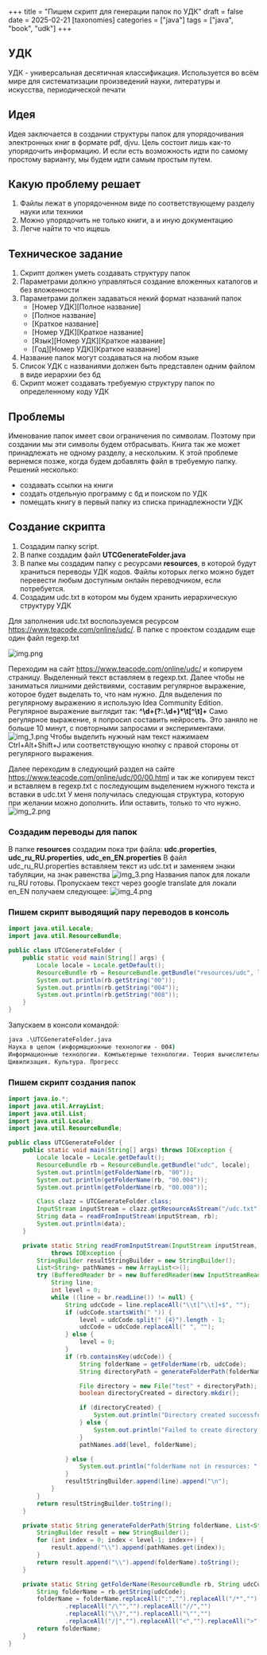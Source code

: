 +++
title = "Пишем скрипт для генерации папок по УДК"
draft = false
date = 2025-02-21
[taxonomies]
categories = ["java"]
tags = ["java", "book", "udk"]
+++

## УДК
УДК - универсальная десятичная классификация. Используется во всём мире для систематизации произведений науки, литературы и искусства, периодической печати

## Идея 
Идея заключается в создании структуры папок для упорядочивания электронных книг в формате pdf, djvu. Цель состоит лишь как-то упорядочить информацию. И если есть возможность идти по самому простому варианту, мы будем идти самым простым путем.

## Какую проблему решает
1. Файлы лежат в упорядоченном виде по соответствующему разделу науки или техники
2. Можно упорядочить не только книги, а и иную документацию 
3. Легче найти то что ищешь

## Техническое задание
1. Скрипт должен уметь создавать структуру папок
2. Параметрами должно управляться создание вложенных каталогов и без вложенности
3. Параметрами должен задаваться некий формат названий папок
   * [Номер УДК][Полное название]
   * [Полное название]
   * [Краткое название]
   * [Номер УДК][Краткое название]
   * [Язык][Номер УДК][Краткое название]
   * [Год][Номер УДК][Краткое название]
4. Название папок могут создаваться на любом языке
5. Список УДК с названиями должен быть представлен одним файлом в виде иерархии без бд
6. Скрипт может создавать требуемую структуру папок по определенному коду УДК 

## Проблемы
Именование папок имеет свои ограничения по символам. Поэтому при создании мы эти символы будем отбрасывать.
Книга так же может принадлежать не одному разделу, а нескольким. К этой проблеме вернемся позже, когда будем добавлять файл в требуемую папку.
Решений несколько:
- создавать ссылки на книги
- создать отдельную программу с бд и поиском по УДК
- помещать книгу в первый папку из списка принадлежности УДК


## Создание скрипта
1. Создадим папку script. 
2. В папке создадим файл **UTCGenerateFolder.java**
3. В папке мы создадим папку с ресурсами **resources**, в которой будут храниться переводы УДК кодов. Файлы которых легко можно будет перевести любым доступным онлайн переводчиком, если потребуется.
4. Создадим udc.txt в котором мы будем хранить иерархическую структуру УДК

Для заполнения udc.txt воспользуемся ресурсом https://www.teacode.com/online/udc/. В папке с проектом создадим еще один файл regexp.txt

![img.png](img.png)

Переходим на сайт https://www.teacode.com/online/udc/ и копируем страницу. Выделенный текст вставляем в regexp.txt. Далее чтобы не заниматься лишними действиями, составим регулярное выражение, которое будет выделать то, что нам нужно.
Для выделения по регулярному выражению я использую Idea Community Edition.
Регулярное выражение выглядит так: **^\d+(?:\.\d+)*\t[^\t]+** 
Само регулярное выражение, я попросил составить нейросеть. Это заняло не больше 10 минут, с повторными запросами и экспериментами.
![img_1.png](img_1.png)
Чтобы выделить нужный нам текст нажимаем Ctrl+Alt+Shift+J или соответствующую кнопку с правой стороны от регулярного выражения.

Далее переходим в следующий раздел на сайте https://www.teacode.com/online/udc/00/00.html и так же копируем текст и вставляем в regexp.txt с последующим выделением нужного текста и вставки в udc.txt
У меня получилась следующая структура, которую при желании можно дополнить. Или оставить, только то что нужно.
![img_2.png](img_2.png)

### Создадим переводы для папок
В папке **resources** создадим пока три файла: **udc.properties**, **udc_ru_RU.properties**, **udc_en_EN.properties**
В файл udc_ru_RU.properties вставляем текст из udc.txt и заменяем знаки табуляции, на знак равенства
![img_3.png](img_3.png)
Названия папок для локали ru_RU готовы. Пропускаем текст через google translate для локали en_EN получаем следующее: 
![img_4.png](img_4.png)

### Пишем скрипт выводящий пару переводов в консоль

````java
import java.util.Locale;
import java.util.ResourceBundle;

public class UTCGenerateFolder {
    public static void main(String[] args) {
        Locale locale = Locale.getDefault();
        ResourceBundle rb = ResourceBundle.getBundle("resources/udc", locale);
        System.out.println(rb.getString("00"));
        System.out.println(rb.getString("004"));
        System.out.println(rb.getString("008"));
    }
}
````

Запускаем в консоли командой:  
```cmd
java .\UTCGenerateFolder.java
Наука в целом (информационные технологии - 004)
Информационные технологии. Компьютерные технологии. Теория вычислительных машин и систем
Цивилизация. Культура. Прогресс
```

### Пишем скрипт создания папок

````java
import java.io.*;
import java.util.ArrayList;
import java.util.List;
import java.util.Locale;
import java.util.ResourceBundle;

public class UTCGenerateFolder {
    public static void main(String[] args) throws IOException {
        Locale locale = Locale.getDefault();
        ResourceBundle rb = ResourceBundle.getBundle("udc", locale);
        System.out.println(getFolderName(rb, "00"));
        System.out.println(getFolderName(rb, "00.004"));
        System.out.println(getFolderName(rb, "00.008"));

        Class clazz = UTCGenerateFolder.class;
        InputStream inputStream = clazz.getResourceAsStream("/udc.txt");
        String data = readFromInputStream(inputStream, rb);
        System.out.println(data);
    }

    private static String readFromInputStream(InputStream inputStream, ResourceBundle rb)
            throws IOException {
        StringBuilder resultStringBuilder = new StringBuilder();
        List<String> pathNames = new ArrayList<>();
        try (BufferedReader br = new BufferedReader(new InputStreamReader(inputStream))) {
            String line;
            int level = 0;
            while ((line = br.readLine()) != null) {
                String udcCode = line.replaceAll("\\t[^\\t]+$", "");
                if (udcCode.startsWith(" ")) {
                    level = udcCode.split(" {4}").length - 1;
                    udcCode = udcCode.replaceAll(" ", "");
                } else {
                    level = 0;
                }
                if (rb.containsKey(udcCode)) {
                    String folderName = getFolderName(rb, udcCode);
                    String directoryPath = generateFolderPath(folderName, pathNames, level);

                    File directory = new File("test" + directoryPath);
                    boolean directoryCreated = directory.mkdir();

                    if (directoryCreated) {
                        System.out.println("Directory created successfully at: " + directoryPath);
                    } else {
                        System.out.println("Failed to create directory. It may already exist at: " + directoryPath);
                    }
                    pathNames.add(level, folderName);

                } else {
                    System.out.println("folderName not in resources: " + udcCode);
                }
                resultStringBuilder.append(line).append("\n");
            }
        }
        return resultStringBuilder.toString();
    }

    private static String generateFolderPath(String folderName, List<String> pathNames, int level) {
        StringBuilder result = new StringBuilder();
        for (int index = 0; index < level-1; index++) {
            result.append("\\").append(pathNames.get(index));
        }
        return result.append("\\").append(folderName).toString();
    }

    private static String getFolderName(ResourceBundle rb, String udcCode) {
        String folderName = rb.getString(udcCode);
        folderName = folderName.replaceAll(":","").replaceAll("/*","")
                .replaceAll("/\"","").replaceAll("//","")
                .replaceAll("\\?","").replaceAll("\"","")
                .replaceAll("/|","").replaceAll("<","").replaceAll(">","");
        return folderName;
    }
}
````
